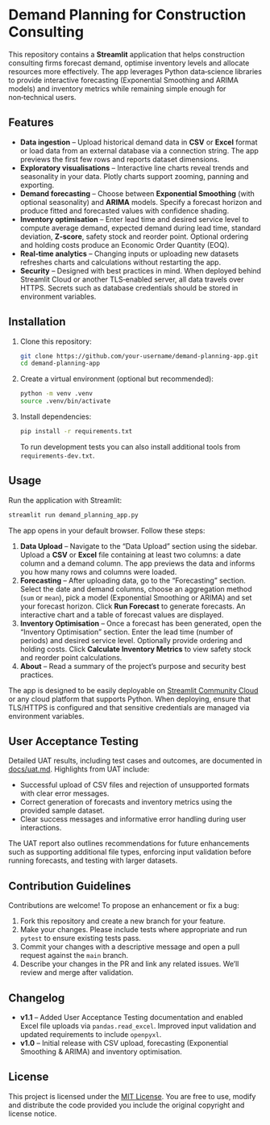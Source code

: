 # Demand Planning for Construction Consulting

This repository contains a **Streamlit** application that helps construction consulting firms forecast demand, optimise inventory levels and allocate resources more effectively.  The app leverages Python data‑science libraries to provide interactive forecasting (Exponential Smoothing and ARIMA models) and inventory metrics while remaining simple enough for non‑technical users.

## Features

- **Data ingestion** – Upload historical demand data in **CSV** or **Excel** format or load data from an external database via a connection string.  The app previews the first few rows and reports dataset dimensions.
- **Exploratory visualisations** – Interactive line charts reveal trends and seasonality in your data.  Plotly charts support zooming, panning and exporting.
- **Demand forecasting** – Choose between **Exponential Smoothing** (with optional seasonality) and **ARIMA** models.  Specify a forecast horizon and produce fitted and forecasted values with confidence shading.
- **Inventory optimisation** – Enter lead time and desired service level to compute average demand, expected demand during lead time, standard deviation, **Z‑score**, safety stock and reorder point.  Optional ordering and holding costs produce an Economic Order Quantity (EOQ).
- **Real‑time analytics** – Changing inputs or uploading new datasets refreshes charts and calculations without restarting the app.
- **Security** – Designed with best practices in mind.  When deployed behind Streamlit Cloud or another TLS‑enabled server, all data travels over HTTPS.  Secrets such as database credentials should be stored in environment variables.

## Installation

1. Clone this repository:
   ```bash
   git clone https://github.com/your‑username/demand‑planning‑app.git
   cd demand‑planning‑app
   ```
2. Create a virtual environment (optional but recommended):
   ```bash
   python -m venv .venv
   source .venv/bin/activate
   ```
3. Install dependencies:
   ```bash
   pip install -r requirements.txt
   ```
   To run development tests you can also install additional tools from `requirements‑dev.txt`.

## Usage

Run the application with Streamlit:

```bash
streamlit run demand_planning_app.py
```

The app opens in your default browser.  Follow these steps:

1. **Data Upload** – Navigate to the “Data Upload” section using the sidebar.  Upload a **CSV** or **Excel** file containing at least two columns: a date column and a demand column.  The app previews the data and informs you how many rows and columns were loaded.
2. **Forecasting** – After uploading data, go to the “Forecasting” section.  Select the date and demand columns, choose an aggregation method (`sum` or `mean`), pick a model (Exponential Smoothing or ARIMA) and set your forecast horizon.  Click **Run Forecast** to generate forecasts.  An interactive chart and a table of forecast values are displayed.
3. **Inventory Optimisation** – Once a forecast has been generated, open the “Inventory Optimisation” section.  Enter the lead time (number of periods) and desired service level.  Optionally provide ordering and holding costs.  Click **Calculate Inventory Metrics** to view safety stock and reorder point calculations.
4. **About** – Read a summary of the project’s purpose and security best practices.

The app is designed to be easily deployable on [Streamlit Community Cloud](https://streamlit.io/cloud) or any cloud platform that supports Python.  When deploying, ensure that TLS/HTTPS is configured and that sensitive credentials are managed via environment variables.

## User Acceptance Testing

Detailed UAT results, including test cases and outcomes, are documented in [docs/uat.md](docs/uat.md).  Highlights from UAT include:

- Successful upload of CSV files and rejection of unsupported formats with clear error messages.
- Correct generation of forecasts and inventory metrics using the provided sample dataset.
- Clear success messages and informative error handling during user interactions.

The UAT report also outlines recommendations for future enhancements such as supporting additional file types, enforcing input validation before running forecasts, and testing with larger datasets.

## Contribution Guidelines

Contributions are welcome!  To propose an enhancement or fix a bug:

1. Fork this repository and create a new branch for your feature.
2. Make your changes.  Please include tests where appropriate and run `pytest` to ensure existing tests pass.
3. Commit your changes with a descriptive message and open a pull request against the `main` branch.
4. Describe your changes in the PR and link any related issues.  We’ll review and merge after validation.

## Changelog

- **v1.1** – Added User Acceptance Testing documentation and enabled Excel file uploads via `pandas.read_excel`.  Improved input validation and updated requirements to include `openpyxl`.
- **v1.0** – Initial release with CSV upload, forecasting (Exponential Smoothing & ARIMA) and inventory optimisation.

## License

This project is licensed under the [MIT License](LICENSE).  You are free to use, modify and distribute the code provided you include the original copyright and license notice.